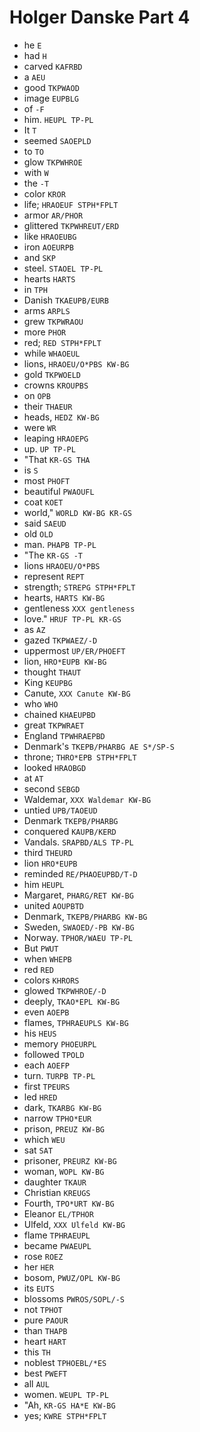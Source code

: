# Holger Danske Part 4

* he `E`
* had `H`
* carved `KAFRBD`
* a `AEU`
* good `TKPWAOD`
* image `EUPBLG`
* of `-F`
* him. `HEUPL TP-PL`
* It `T`
* seemed `SAOEPLD`
* to `TO`
* glow `TKPWHROE`
* with `W`
* the `-T`
* color `KROR`
* life; `HRAOEUF STPH*FPLT`
* armor `AR/PHOR`
* glittered `TKPWHREUT/ERD`
* like `HRAOEUBG`
* iron `AOEURPB`
* and `SKP`
* steel. `STAOEL TP-PL`
* hearts `HARTS`
* in `TPH`
* Danish `TKAEUPB/EURB`
* arms `ARPLS`
* grew `TKPWRAOU`
* more `PHOR`
* red; `RED STPH*FPLT`
* while `WHAOEUL`
* lions, `HRAOEU/O*PBS KW-BG`
* gold `TKPWOELD`
* crowns `KROUPBS`
* on `OPB`
* their `THAEUR`
* heads, `HEDZ KW-BG`
* were `WR`
* leaping `HRAOEPG`
* up. `UP TP-PL`
* "That `KR-GS THA`
* is `S`
* most `PHOFT`
* beautiful `PWAOUFL`
* coat `KOET`
* world," `WORLD KW-BG KR-GS`
* said `SAEUD`
* old `OLD`
* man. `PHAPB TP-PL`
* "The `KR-GS -T`
* lions `HRAOEU/O*PBS`
* represent `REPT`
* strength; `STREPG STPH*FPLT`
* hearts, `HARTS KW-BG`
* gentleness `XXX gentleness`
* love." `HRUF TP-PL KR-GS`
* as `AZ`
* gazed `TKPWAEZ/-D`
* uppermost `UP/ER/PHOEFT`
* lion, `HRO*EUPB KW-BG`
* thought `THAUT`
* King `KEUPBG`
* Canute, `XXX Canute KW-BG`
* who `WHO`
* chained `KHAEUPBD`
* great `TKPWRAET`
* England `TPWHRAEPBD`
* Denmark's `TKEPB/PHARBG AE S*/SP-S`
* throne; `THRO*EPB STPH*FPLT`
* looked `HRAOBGD`
* at `AT`
* second `SEBGD`
* Waldemar, `XXX Waldemar KW-BG`
* untied `UPB/TAOEUD`
* Denmark `TKEPB/PHARBG`
* conquered `KAUPB/KERD`
* Vandals. `SRAPBD/ALS TP-PL`
* third `THEURD`
* lion `HRO*EUPB`
* reminded `RE/PHAOEUPBD/T-D`
* him `HEUPL`
* Margaret, `PHARG/RET KW-BG`
* united `AOUPBTD`
* Denmark, `TKEPB/PHARBG KW-BG`
* Sweden, `SWAOED/-PB KW-BG`
* Norway. `TPHOR/WAEU TP-PL`
* But `PWUT`
* when `WHEPB`
* red `RED`
* colors `KHRORS`
* glowed `TKPWHROE/-D`
* deeply, `TKAO*EPL KW-BG`
* even `AOEPB`
* flames, `TPHRAEUPLS KW-BG`
* his `HEUS`
* memory `PHOEURPL`
* followed `TPOLD`
* each `AOEFP`
* turn. `TURPB TP-PL`
* first `TPEURS`
* led `HRED`
* dark, `TKARBG KW-BG`
* narrow `TPHO*EUR`
* prison, `PREUZ KW-BG`
* which `WEU`
* sat `SAT`
* prisoner, `PREURZ KW-BG`
* woman, `WOPL KW-BG`
* daughter `TKAUR`
* Christian `KREUGS`
* Fourth, `TPO*URT KW-BG`
* Eleanor `EL/TPHOR`
* Ulfeld, `XXX Ulfeld KW-BG`
* flame `TPHRAEUPL`
* became `PWAEUPL`
* rose `ROEZ`
* her `HER`
* bosom, `PWUZ/OPL KW-BG`
* its `EUTS`
* blossoms `PWROS/SOPL/-S`
* not `TPHOT`
* pure `PAOUR`
* than `THAPB`
* heart `HART`
* this `TH`
* noblest `TPHOEBL/*ES`
* best `PWEFT`
* all `AUL`
* women. `WEUPL TP-PL`
* "Ah, `KR-GS HA*E KW-BG`
* yes; `KWRE STPH*FPLT`
